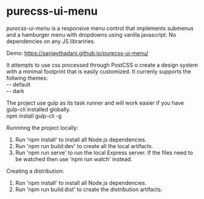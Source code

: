 # purecss-ui-menu

<i>purecss-ui-menu</i> is a responsive menu control that implements submenus and a hamburger menu with dropdowns using vanilla javascript. No dependencies on any JS librariries.  

Demo: https://sanjaythadani.github.io/purecss-ui-menu/

It attempts to use css processed through PostCSS o create a design system with a minimal footprint that is easily customized. It currenly supports the follwing themes:  
-- default  
-- dark  

The project use gulp as its task runner and will work easier if you have gulp-cli installed globally.  
npm install gulp-cli -g  

Runninng the project locally:  
1. Run 'npm install' to install all Node.js dependencies.  
2. Run 'npm run build:dev' to create all the local artifacts.  
3. Run 'npm run serve' to run the local Express server. If the files need to be watched then use 'npm run watch' instead.  

Creating a distribution:  
1. Run 'npm install' to install all Node.js dependencies.  
2. Run 'npm run build:dist' to create the distribution artifacts.  
